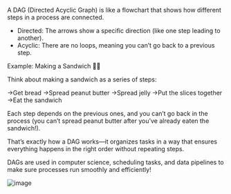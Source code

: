 A DAG (Directed Acyclic Graph) is like a flowchart that shows how different steps in a process are connected.

* Directed: The arrows show a specific direction (like one step leading to another).
* Acyclic: There are no loops, meaning you can’t go back to a previous step.

Example:
Making a Sandwich 🍞🥪

Think about making a sandwich as a series of steps:

->Get bread
->Spread peanut butter
->Spread jelly
->Put the slices together
->Eat the sandwich

Each step depends on the previous ones, and you can’t go back in the process (you can’t spread peanut butter after you’ve already eaten the sandwich!). 

That’s exactly how a DAG works—it organizes tasks in a way that ensures everything happens in the right order without repeating steps.

DAGs are used in computer science, scheduling tasks, and data pipelines to make sure processes run smoothly and efficiently!

![image](https://github.com/user-attachments/assets/cdb4d2f9-124a-47d3-8e41-0016efa9871e)
